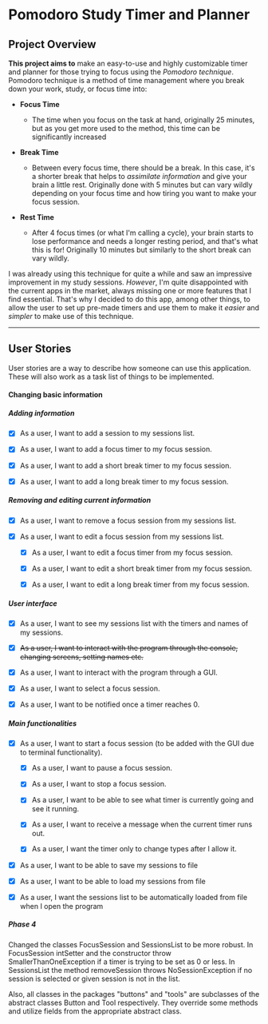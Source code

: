 # Pomodoro Study Timer and Planner

## Project Overview

 **This project aims to** make an easy-to-use and highly customizable timer and planner for those trying to focus using 
 the *Pomodoro technique*. Pomodoro technique is a method of time management where you break down your work, study, or 
 focus time into:

- **Focus Time**
   - The time when you focus on the task at hand, originally 25 minutes, but as you get more used to the method, this 
   time can be significantly increased
   
- **Break Time**
   -  Between every focus time, there should be a break. In this case, it's a shorter break that helps to *assimilate 
    information* and give your brain a little rest. Originally done with 5 minutes but can vary wildly depending on your 
    focus time and how tiring you want to make your focus session.
    
- **Rest Time**
    - After 4 focus times (or what I'm calling a cycle), your brain starts to lose performance and needs a longer 
    resting period, and that's what this is for! Originally 10 minutes but similarly to the short break can vary wildly.
     

 I was already using this technique for quite a while and saw an impressive improvement in my study sessions. *However*, 
 I'm quite disappointed with the current apps in the market, always missing one or more features that I find essential. 
 That's why I decided to do this app, among other things, to allow the user to set up pre-made timers and use them to 
 make it *easier* and *simpler* to make use of this technique.
 
 ---
 
## User Stories
User stories are a way to describe how someone can use this application. These will also work as a task list of things 
to be implemented.

#### Changing basic information

##### Adding information
- [X] As a user, I want to add a session to my sessions list.

- [X] As a user, I want to add a focus timer to my focus session.
- [X] As a user, I want to add a short break timer to my focus session.
- [X] As a user, I want to add a long break timer to my focus session.

##### Removing and editing current information 
- [X] As a user, I want to remove a focus session from my sessions list.

- [X] As a user, I want to edit a focus session from my sessions list.
    - [X] As a user, I want to edit a focus timer from my focus session.
    
    - [X] As a user, I want to edit a short break timer from my focus session.
    - [X] As a user, I want to edit a long break timer from my focus session.

    
##### User interface
- [X] As a user, I want to see my sessions list with the timers and names of my sessions.

- [X] ~~As a user, I want to interact with the program through the console, changing screens, setting names etc.~~
- [X] As a user, I want to interact with the program through a GUI.
- [X] As a user, I want to select a focus session.
- [X] As a user, I want to be notified once a timer reaches 0. 

##### Main functionalities
- [X] As a user, I want to start a focus session (to be added with the GUI due to terminal functionality).

   - [X] As a user, I want to pause a focus session.
   
   - [X] As a user, I want to stop a focus session.
   - [X] As a user, I want to be able to see what timer is currently going and see it running.
   - [X] As a user, I want to receive a message when the current timer runs out.
   - [X] As a user, I want the timer only to change types after I allow it.
   
- [X] As a user, I want to be able to save my sessions to file
   
- [X] As a user, I want to be able to load my sessions from file

- [X] As a user, I want the sessions list to be automatically loaded from file when I open the program

##### Phase 4

Changed the classes FocusSession and SessionsList to be more robust. In FocusSession intSetter and the constructor
throw SmallerThanOneException if a timer is trying to be set as 0 or less. In SessionsList the method removeSession
throws NoSessionException if no session is selected or given session is not in the list.

Also, all classes in the packages "buttons" and "tools" are subclasses of the abstract classes Button and Tool 
respectively. They override some methods and utilize fields from the appropriate abstract class.
